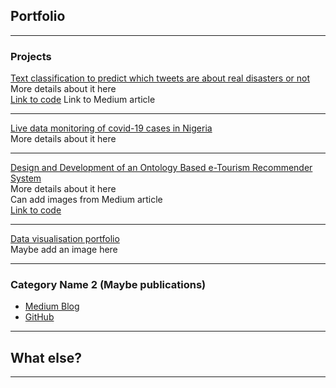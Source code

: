 ## Portfolio

---

### Projects 

[Text classification to predict which tweets are about real disasters or not](/sample_page)
<br/>
More details about it here
<br/>
[Link to code](https://github.com/AniekanInyang/tweet-classification) 
Link to Medium article

---
[Live data monitoring of covid-19 cases in Nigeria](https://www.stearsng.com/article/live-monitoring-covid-19-cases-in-nigeria)
<br/>
More details about it here
<br/>

---
[Design and Development of an Ontology Based e-Tourism Recommender System](https://medium.com/@_aniekan_/knowledge-representation-of-nigerian-tourism-using-ontology-342da28f0b84)
<br/>
More details about it here
<br/>
Can add images from Medium article
<br/>
[Link to code](https://github.com/AniekanInyang/Ng-tourism-ontology)

---
[Data visualisation portfolio](https://public.tableau.com/profile/aniekaninyang#!/)
<br/>
Maybe add an image here
<br/>

---

### Category Name 2 (Maybe publications)

- [Medium Blog](https://www.medium.com/@_aniekan_)
- [GitHub](https://www.github.com/AniekanInyang)

---

## What else?


---

